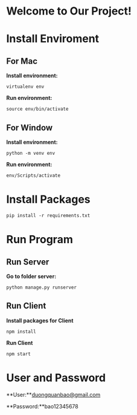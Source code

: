 # Welcome to Our Project!

# Install Enviroment
## For Mac
**Install environment:** 

`virtualenv env`

**Run environment:**

`source env/bin/activate`

## For Window

**Install environment:**

`python -m venv env`

**Run environment:**

`env/Scripts/activate`
# Install Packages

`pip install -r requirements.txt`

# Run Program

## Run Server
**Go to folder server:**

`python manage.py runserver`

## Run Client

**Install packages for Client**

`npm install`

**Run Client**

`npm start`

# User and Password

**User:**duongquanbao@gmail.com

**Password:**bao12345678